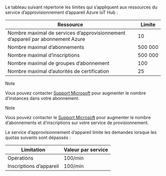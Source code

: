 Le tableau suivant répertorie les limites qui s’appliquent aux ressources du service d’approvisionnement d’appareil Azure IoT Hub :

| Ressource | Limite |
| --- | --- |
| Nombre maximal de services d’approvisionnement d’appareil par abonnement Azure | 10 |
| Nombre maximal d’abonnements | 500 000 |
| Nombre maximal d’inscriptions | 500 000 |
| Nombre maximal de groupes d’abonnement | 100 |
| Nombre maximal d’autorités de certification | 25 |

> [!NOTE]
> Vous pouvez contacter [Support Microsoft](https://azure.microsoft.com/support/options/) pour augmenter le nombre d’instances dans votre abonnement.

> [!NOTE]
> Vous pouvez contacter le [Support Microsoft](https://azure.microsoft.com/support/options/) pour augmenter le nombre d’abonnements et d’inscriptions sur votre service de provisionnement.

Le service d’approvisionnement d’appareil limite les demandes lorsque les quotas suivants sont dépassés :

| Limitation | Valeur par service |
| --- | --- |
| Opérations | 100/min |
| Inscriptions d’appareil | 100/min |
